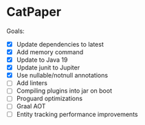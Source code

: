 # CatPaper

Goals:

- [x] Update dependencies to latest
- [x] Add memory command
- [x] Update to Java 19
- [x] Update junit to Jupiter
- [x] Use nullable/notnull annotations
- [ ] Add linters
- [ ] Compiling plugins into jar on boot
- [ ] Proguard optimizations
- [ ] Graal AOT
- [ ] Entity tracking performance improvements
